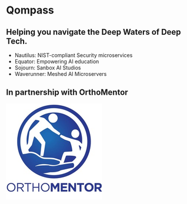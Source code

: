 # Qompass
## Helping you navigate the Deep Waters of Deep Tech.

- Nautilus: NIST-compliant Security microservices
- Equator: Empowering AI education
- Sojourn: Sanbox AI Studios
- Waverunner: Meshed AI Microservers

## In partnership with OrthoMentor
![OM Image](OM.jpeg)
